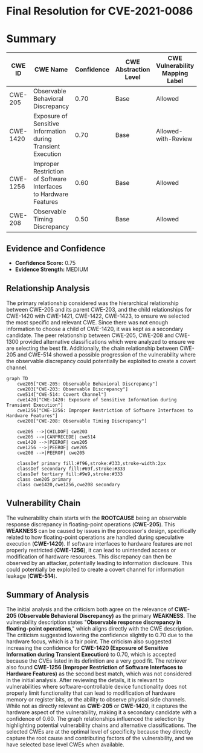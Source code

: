# Final Resolution for CVE-2021-0086

# Summary
| CWE ID | CWE Name | Confidence | CWE Abstraction Level | CWE Vulnerability Mapping Label | CWE-Vulnerability Mapping Notes |
|---|---|---|---|---|---|
| CWE-205 | Observable Behavioral Discrepancy | 0.70 | Base | Allowed | Primary CWE |
| CWE-1420 | Exposure of Sensitive Information during Transient Execution | 0.70 | Base | Allowed-with-Review | Secondary Candidate |
| CWE-1256 | Improper Restriction of Software Interfaces to Hardware Features | 0.60 | Base | Allowed | Secondary Candidate |
| CWE-208 | Observable Timing Discrepancy | 0.50 | Base | Allowed | Secondary Candidate |

## Evidence and Confidence

*   **Confidence Score:** 0.75
*   **Evidence Strength:** MEDIUM

## Relationship Analysis
The primary relationship considered was the hierarchical relationship between CWE-205 and its parent CWE-203, and the child relationships for CWE-1420 with CWE-1421, CWE-1422, CWE-1423, to ensure we selected the most specific and relevant CWE. Since there was not enough information to choose a child of CWE-1420, it was kept as a secondary candidate. The peer relationship between CWE-205, CWE-208 and CWE-1300 provided alternative classifications which were analyzed to ensure we are selecting the best fit. Additionally, the chain relationship between CWE-205 and CWE-514 showed a possible progression of the vulnerability where the observable discrepancy could potentially be exploited to create a covert channel.

```mermaid
graph TD
    cwe205["CWE-205: Observable Behavioral Discrepancy"]
    cwe203["CWE-203: Observable Discrepancy"]
    cwe514["CWE-514: Covert Channel"]
    cwe1420["CWE-1420: Exposure of Sensitive Information during Transient Execution"]
    cwe1256["CWE-1256: Improper Restriction of Software Interfaces to Hardware Features"]
    cwe208["CWE-208: Observable Timing Discrepancy"]

    cwe205 -->|CHILDOF| cwe203
    cwe205 -->|CANPRECEDE| cwe514
    cwe1420 -->|PEEROF| cwe205
    cwe1256 -->|PEEROF| cwe205
    cwe208 -->|PEEROF| cwe205
    
    classDef primary fill:#f96,stroke:#333,stroke-width:2px
    classDef secondary fill:#69f,stroke:#333
    classDef tertiary fill:#9e9,stroke:#333
    class cwe205 primary
    class cwe1420,cwe1256,cwe208 secondary
```

## Vulnerability Chain
The vulnerability chain starts with the **ROOTCAUSE** being an observable response discrepancy in floating-point operations (**CWE-205**). This **WEAKNESS** can be caused by issues in the processor's design, specifically related to how floating-point operations are handled during speculative execution (**CWE-1420**). If software interfaces to hardware features are not properly restricted (**CWE-1256**), it can lead to unintended access or modification of hardware resources. This discrepancy can then be observed by an attacker, potentially leading to information disclosure. This could potentially be exploited to create a covert channel for information leakage (**CWE-514**).

## Summary of Analysis
The initial analysis and the criticism both agree on the relevance of **CWE-205 (Observable Behavioral Discrepancy)** as the primary **WEAKNESS**. The vulnerability description states "**Observable response discrepancy in floating-point operations**," which aligns directly with the CWE description. The criticism suggested lowering the confidence slightly to 0.70 due to the hardware focus, which is a fair point. The criticism also suggested increasing the confidence for **CWE-1420 (Exposure of Sensitive Information during Transient Execution)** to 0.70, which is accepted because the CVEs listed in its definition are a very good fit. The retriever also found **CWE-1256 (Improper Restriction of Software Interfaces to Hardware Features)** as the second best match, which was not considered in the initial analysis. After reviewing the details, it is relevant to vulnerabilities where software-controllable device functionality does not properly limit functionality that can lead to modification of hardware memory or register bits, or the ability to observe physical side channels. While not as directly relevant as **CWE-205** or **CWE-1420**, it captures the hardware aspect of the vulnerability, making it a secondary candidate with a confidence of 0.60. The graph relationships influenced the selection by highlighting potential vulnerability chains and alternative classifications. The selected CWEs are at the optimal level of specificity because they directly capture the root cause and contributing factors of the vulnerability, and we have selected base level CWEs when available.